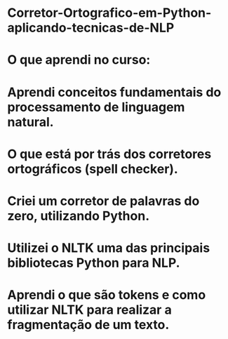 # Corretor-Ortografico-em-Python-aplicando-tecnicas-de-NLP

# O que aprendi no curso:
# Aprendi conceitos fundamentais do processamento de linguagem natural.
# O que está por trás dos corretores ortográficos (spell checker).
# Criei um corretor de palavras do zero, utilizando Python.
# Utilizei o NLTK uma das principais bibliotecas Python para NLP.
# Aprendi o que são tokens e como utilizar NLTK para realizar a fragmentação de um texto.
